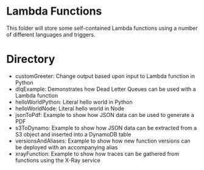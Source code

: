 # Lambda Functions

This folder will store some self-contained Lambda functions using a number of different languages and triggers.

# Directory

* customGreeter: Change output based upon input to Lambda function in Python
* dlqExample: Demonstrates how Dead Letter Queues can be used with a Lambda function
* helloWorldPython: Literal hello world in Python
* helloWorldNode: Literal hello world in Node
* jsonToPdf: Example to show how JSON data can be used to generate a PDF
* s3ToDynamo: Example to show how JSON data can be extracted from a S3 object and inserted into a DynamoDB table
* versionsAndAliases: Example to show how new function versions can be deployed with an accompanying alias
* xrayFunction: Example to show how traces can be gathered from functions using the X-Ray service

